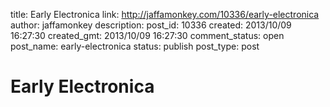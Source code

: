 title: Early Electronica
link: http://jaffamonkey.com/10336/early-electronica
author: jaffamonkey
description: 
post_id: 10336
created: 2013/10/09 16:27:30
created_gmt: 2013/10/09 16:27:30
comment_status: open
post_name: early-electronica
status: publish
post_type: post

# Early Electronica

